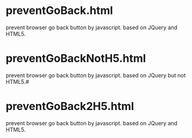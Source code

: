# preventGoBack.html
  prevent browser go back button by javascript. based on JQuery and HTML5.
# preventGoBackNotH5.html
  prevent browser go back button by javascript. based on JQuery but not HTML5.#
# preventGoBack2H5.html
prevent browser go back button by javascript. based on JQuery and HTML5.
